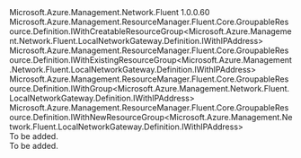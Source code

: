 <Type Name="IWithGroup" FullName="Microsoft.Azure.Management.Network.Fluent.LocalNetworkGateway.Definition.IWithGroup">
  <TypeSignature Language="C#" Value="public interface IWithGroup : Microsoft.Azure.Management.ResourceManager.Fluent.Core.GroupableResource.Definition.IWithCreatableResourceGroup&lt;Microsoft.Azure.Management.Network.Fluent.LocalNetworkGateway.Definition.IWithIPAddress&gt;, Microsoft.Azure.Management.ResourceManager.Fluent.Core.GroupableResource.Definition.IWithExistingResourceGroup&lt;Microsoft.Azure.Management.Network.Fluent.LocalNetworkGateway.Definition.IWithIPAddress&gt;, Microsoft.Azure.Management.ResourceManager.Fluent.Core.GroupableResource.Definition.IWithGroup&lt;Microsoft.Azure.Management.Network.Fluent.LocalNetworkGateway.Definition.IWithIPAddress&gt;, Microsoft.Azure.Management.ResourceManager.Fluent.Core.GroupableResource.Definition.IWithNewResourceGroup&lt;Microsoft.Azure.Management.Network.Fluent.LocalNetworkGateway.Definition.IWithIPAddress&gt;" />
  <TypeSignature Language="ILAsm" Value=".class public interface auto ansi abstract IWithGroup implements class Microsoft.Azure.Management.ResourceManager.Fluent.Core.GroupableResource.Definition.IWithCreatableResourceGroup`1&lt;class Microsoft.Azure.Management.Network.Fluent.LocalNetworkGateway.Definition.IWithIPAddress&gt;, class Microsoft.Azure.Management.ResourceManager.Fluent.Core.GroupableResource.Definition.IWithExistingResourceGroup`1&lt;class Microsoft.Azure.Management.Network.Fluent.LocalNetworkGateway.Definition.IWithIPAddress&gt;, class Microsoft.Azure.Management.ResourceManager.Fluent.Core.GroupableResource.Definition.IWithGroup`1&lt;class Microsoft.Azure.Management.Network.Fluent.LocalNetworkGateway.Definition.IWithIPAddress&gt;, class Microsoft.Azure.Management.ResourceManager.Fluent.Core.GroupableResource.Definition.IWithNewResourceGroup`1&lt;class Microsoft.Azure.Management.Network.Fluent.LocalNetworkGateway.Definition.IWithIPAddress&gt;" />
  <TypeSignature Language="DocId" Value="T:Microsoft.Azure.Management.Network.Fluent.LocalNetworkGateway.Definition.IWithGroup" />
  <TypeSignature Language="VB.NET" Value="Public Interface IWithGroup&#xA;Implements IWithCreatableResourceGroup(Of IWithIPAddress), IWithExistingResourceGroup(Of IWithIPAddress), IWithGroup(Of IWithIPAddress), IWithNewResourceGroup(Of IWithIPAddress)" />
  <TypeSignature Language="F#" Value="type IWithGroup = interface&#xA;    interface IWithGroup&lt;IWithIPAddress&gt;&#xA;    interface IWithExistingResourceGroup&lt;IWithIPAddress&gt;&#xA;    interface IWithNewResourceGroup&lt;IWithIPAddress&gt;&#xA;    interface IWithCreatableResourceGroup&lt;IWithIPAddress&gt;" />
  <AssemblyInfo>
    <AssemblyName>Microsoft.Azure.Management.Network.Fluent</AssemblyName>
    <AssemblyVersion>1.0.0.60</AssemblyVersion>
  </AssemblyInfo>
  <Interfaces>
    <Interface>
      <InterfaceName>Microsoft.Azure.Management.ResourceManager.Fluent.Core.GroupableResource.Definition.IWithCreatableResourceGroup&lt;Microsoft.Azure.Management.Network.Fluent.LocalNetworkGateway.Definition.IWithIPAddress&gt;</InterfaceName>
    </Interface>
    <Interface>
      <InterfaceName>Microsoft.Azure.Management.ResourceManager.Fluent.Core.GroupableResource.Definition.IWithExistingResourceGroup&lt;Microsoft.Azure.Management.Network.Fluent.LocalNetworkGateway.Definition.IWithIPAddress&gt;</InterfaceName>
    </Interface>
    <Interface>
      <InterfaceName>Microsoft.Azure.Management.ResourceManager.Fluent.Core.GroupableResource.Definition.IWithGroup&lt;Microsoft.Azure.Management.Network.Fluent.LocalNetworkGateway.Definition.IWithIPAddress&gt;</InterfaceName>
    </Interface>
    <Interface>
      <InterfaceName>Microsoft.Azure.Management.ResourceManager.Fluent.Core.GroupableResource.Definition.IWithNewResourceGroup&lt;Microsoft.Azure.Management.Network.Fluent.LocalNetworkGateway.Definition.IWithIPAddress&gt;</InterfaceName>
    </Interface>
  </Interfaces>
  <Docs>
    <summary>To be added.</summary>
    <remarks>To be added.</remarks>
  </Docs>
  <Members />
</Type>